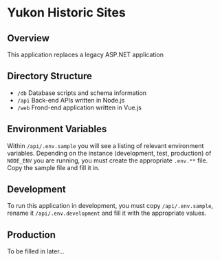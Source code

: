 # Yukon Historic Sites

## Overview

This application replaces a legacy ASP.NET application 

## Directory Structure

- `/db` Database scripts and schema information
- `/api` Back-end APIs written in Node.js
- `/web` Frond-end application written in Vue.js

## Environment Variables

Within `/api/.env.sample` you will see a listing of relevant environment variables. Depending on the instance (development, test, production) of `NODE_ENV` you are running, you must create the appropriate `.env.**` file. Copy the sample file and fill it in.

## Development

To run this application in development, you must copy `/api/.env.sample`, rename it `/api/.env.development` and fill it with the appropriate values.

## Production

To be filled in later...